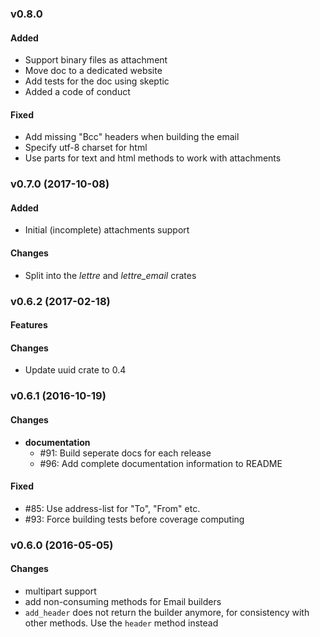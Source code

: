 ### v0.8.0

#### Added

* Support binary files as attachment
* Move doc to a dedicated website
* Add tests for the doc using skeptic
* Added a code of conduct

#### Fixed

* Add missing "Bcc" headers when building the email
* Specify utf-8 charset for html
* Use parts for text and html methods to work with attachments

### v0.7.0 (2017-10-08)

#### Added

* Initial (incomplete) attachments support

#### Changes

* Split into the *lettre* and *lettre_email* crates

### v0.6.2 (2017-02-18)

#### Features

#### Changes

* Update uuid crate to 0.4

### v0.6.1 (2016-10-19)

#### Changes

* **documentation**
  * #91: Build seperate docs for each release
  * #96: Add complete documentation information to README

#### Fixed

* #85: Use address-list for "To", "From" etc.
* #93: Force building tests before coverage computing

### v0.6.0 (2016-05-05)

#### Changes

*  multipart support
*  add non-consuming methods for Email builders
* `add_header` does not return the builder anymore, 
  for consistency with other methods. Use the `header`
  method instead

